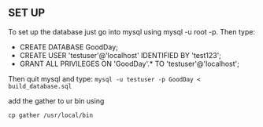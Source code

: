 ## SET UP
To set up the database just go into mysql using mysql -u root -p.
Then type:
* CREATE DATABASE GoodDay;
* CREATE USER 'testuser'@'localhost' IDENTIFIED BY 'test123';
* GRANT ALL PRIVILEGES ON 'GoodDay'.* TO 'testuser'@'localhost';

Then quit mysql and type:
`mysql -u testuser -p GoodDay < build_database.sql`

add the gather to ur bin using

`cp gather /usr/local/bin`
